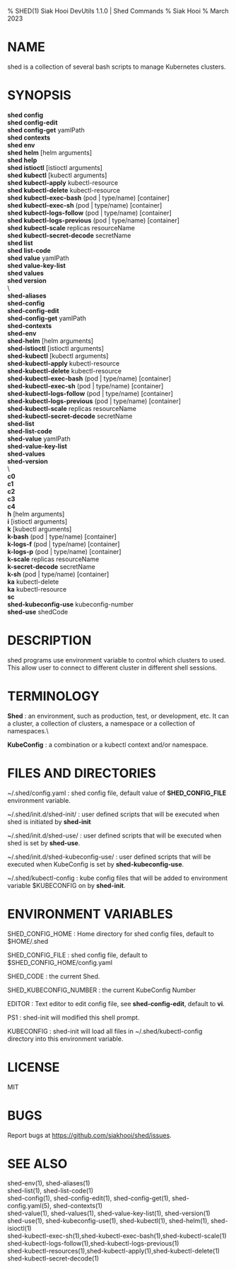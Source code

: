 % SHED(1) Siak Hooi DevUtils 1.1.0 | Shed Commands
% Siak Hooi
% March 2023

# NAME
shed is a collection of several bash scripts to manage Kubernetes clusters.

# SYNOPSIS
**shed config**\
**shed config-edit**\
**shed config-get** yamlPath\
**shed contexts**\
**shed env**\
**shed helm** [helm arguments]\
**shed help**\
**shed istioctl** [istioctl arguments]\
**shed kubectl** [kubectl arguments]\
**shed kubectl-apply** kubectl-resource\
**shed kubectl-delete** kubectl-resource\
**shed kubectl-exec-bash**  (pod \| type/name) [container]\
**shed kubectl-exec-sh**  (pod \| type/name) [container]\
**shed kubectl-logs-follow** (pod \| type/name) [container]\
**shed kubectl-logs-previous** (pod \| type/name) [container]\
**shed kubectl-scale**  replicas resourceName\
**shed kubectl-secret-decode** secretName\
**shed list**\
**shed list-code**\
**shed value** yamlPath\
**shed value-key-list**\
**shed values**\
**shed version**\
\ \
**shed-aliases**\
**shed-config**\
**shed-config-edit**\
**shed-config-get** yamlPath\
**shed-contexts**\
**shed-env**\
**shed-helm** [helm arguments]\
**shed-istioctl** [istioctl arguments]\
**shed-kubectl** [kubectl arguments]\
**shed-kubectl-apply** kubectl-resource\
**shed-kubectl-delete** kubectl-resource\
**shed-kubectl-exec-bash**  (pod \| type/name) [container]\
**shed-kubectl-exec-sh**  (pod \| type/name) [container]\
**shed-kubectl-logs-follow** (pod \| type/name) [container]\
**shed-kubectl-logs-previous** (pod \| type/name) [container]\
**shed-kubectl-scale**  replicas resourceName\
**shed-kubectl-secret-decode** secretName\
**shed-list**\
**shed-list-code**\
**shed-value** yamlPath\
**shed-value-key-list**\
**shed-values**\
**shed-version**\
\ \
**c0**\
**c1**\
**c2**\
**c3**\
**c4**\
**h**  [helm arguments]\
**i** [istioctl arguments]\
**k**  [kubectl arguments]\
**k-bash** (pod \| type/name) [container]\
**k-logs-f** (pod \| type/name) [container]\
**k-logs-p** (pod \| type/name) [container]\
**k-scale** replicas resourceName\
**k-secret-decode** secretName\
**k-sh** (pod \| type/name) [container]\
**ka** kubectl-delete\
**ka** kubectl-resource\
**sc**\
**shed-kubeconfig-use** kubeconfig-number\
**shed-use** shedCode

# DESCRIPTION
shed programs use environment variable to control which clusters to used. This allow user to connect to different cluster in different shell sessions.

# TERMINOLOGY
**Shed**
: an environment, such as production, test, or development, etc. It can a cluster, a collection of clusters, a namespace or a collection of namespaces.\

**KubeConfig**
: a combination or a kubectl context and/or namespace.


# FILES AND DIRECTORIES
~/.shed/config.yaml
: shed config file, default value of **SHED_CONFIG_FILE** environment variable.

~/.shed/init.d/shed-init/
: user defined scripts that will be executed when shed is initiated by **shed-init**

~/.shed/init.d/shed-use/
: user defined scripts that will be executed when shed is set by **shed-use**.

~/.shed/init.d/shed-kubeconfig-use/
: user defined scripts that will be executed when KubeConfig is set by **shed-kubeconfig-use**.

~/.shed/kubectl-config
: kube config files that will be added to environment variable $KUBECONFIG on by **shed-init**.

# ENVIRONMENT VARIABLES
SHED_CONFIG_HOME
: Home directory for shed config files, default to $HOME/.shed

SHED_CONFIG_FILE
: shed config file, default to $SHED_CONFIG_HOME/config.yaml

SHED_CODE
: the current Shed.

SHED_KUBECONFIG_NUMBER
: the current KubeConfig Number

EDITOR
: Text editor to edit config file, see **shed-config-edit**, default to **vi**.

PS1
: shed-init will modified this shell prompt.

KUBECONFIG
: shed-init will load all files in ~/.shed/kubectl-config directory into this environment variable.

# LICENSE
MIT

# BUGS
Report bugs at https://github.com/siakhooi/shed/issues.

# SEE ALSO
shed-env(1), shed-aliases(1)\
shed-list(1), shed-list-code(1)\
shed-config(1), shed-config-edit(1), shed-config-get(1), shed-config.yaml(5)\, shed-contexts(1)\
shed-value(1), shed-values(1), shed-value-key-list(1), shed-version(1)\
shed-use(1), shed-kubeconfig-use(1), shed-kubectl(1), shed-helm(1), shed-isioctl(1)\
shed-kubectl-exec-sh(1),shed-kubectl-exec-bash(1),shed-kubectl-scale(1)\
shed-kubectl-logs-follow(1),shed-kubectl-logs-previous(1)\
shed-kubectl-resources(1),shed-kubectl-apply(1),shed-kubectl-delete(1)\
shed-kubectl-secret-decode(1)